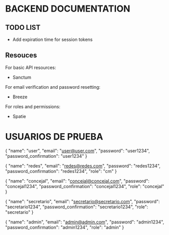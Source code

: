 # BACKEND DOCUMENTATION

## TODO LIST

- Add expiration time for session tokens

## Resouces

For basic API resources:
 - Sanctum

For email verification and password resetting:
 - Breeze

For roles and permissions:
 - Spatie

# USUARIOS DE PRUEBA

{
  "name": "user",
  "email": "user@user.com",
  "password": "user1234",
  "password_confirmation": "user1234"
}

{
  "name": "redes",
  "email": "redes@redes.com",
  "password": "redes1234",
  "password_confirmation": "redes1234",
  "role": "cm"
}

{
  "name": "concejal",
  "email": "concejal@concejal.com",
  "password": "concejal1234",
  "password_confirmation": "concejal1234",
  "role": "concejal"
}

{
  "name": "secretario",
  "email": "secretario@secretario.com",
  "password": "secretario1234",
  "password_confirmation": "secretario1234",
  "role": "secretario"
}

{
  "name": "admin",
  "email": "admin@admin.com",
  "password": "admin1234",
  "password_confirmation": "admin1234",
  "role": "admin"
}
